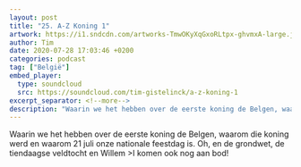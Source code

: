 ```yaml
---
layout: post
title: "25. A-Z Koning 1"
artwork: https://i1.sndcdn.com/artworks-TmwOKyXqGxoRLtpx-ghvmxA-large.jpg
author: Tim
date: 2020-07-28 17:03:46 +0200
categories: podcast
tag: ["België"]
embed_player:
  type: soundcloud
  src: https://soundcloud.com/tim-gistelinck/a-z-koning-1
excerpt_separator: <!--more-->
description: "Waarin we het hebben over de eerste koning de Belgen, waarom die koning werd en waarom 21 juli onze nationale feestdag is."
---
```

Waarin we het hebben over de eerste koning de Belgen, waarom die koning werd en waarom 21 juli onze nationale feestdag is. Oh, en de grondwet, de tiendaagse veldtocht en Willem >I komen ook nog aan bod!